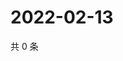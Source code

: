 # 2022-02-13

共 0 条

<!-- BEGIN WEIBO -->
<!-- 最后更新时间 Sun Feb 13 2022 08:46:25 GMT+0800 (China Standard Time) -->

<!-- END WEIBO -->
